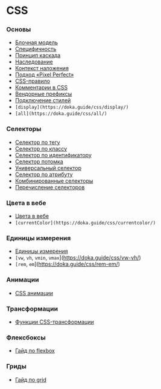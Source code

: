 # CSS

### Основы

- [Блочная модель](https://doka.guide/css/box-model/)
- [Специфичность](https://doka.guide/css/specificity/)
- [Принцип каскада](https://doka.guide/css/cascade/)
- [Наследование](https://doka.guide/css/inheritance/)
- [Контекст наложения](https://doka.guide/css/stacking-context/)
- [Подход «Pixel Perfect»](https://doka.guide/css/pixel-perfect/)
- [CSS-правило](https://doka.guide/css/css-rule/)
- [Комментарии в CSS](https://doka.guide/css/comments/)
- [Вендорные префиксы](https://doka.guide/css/vendor-prefixes/)
- [Подключение стилей](https://doka.guide/css/adding-styles/)
- `[display](https://doka.guide/css/display/)`
- `[all](https://doka.guide/css/all/)`

### Селекторы

- [Селектор по тегу](https://doka.guide/css/tag-selector/)
- [Селектор по классу](https://doka.guide/css/class-selector/)
- [Селектор по идентификатору](https://doka.guide/css/id-selector/)
- [Селектор потомка](https://doka.guide/css/nesting-selector/)
- [Универсальный селектор](https://doka.guide/css/universal-selector/)
- [Селектор по атрибуту](https://doka.guide/css/attribute-selector/)
- [Комбинированные селекторы](https://doka.guide/css/combined-selectors/)
- [Перечисление селекторов](https://doka.guide/css/selector-list/)

### Цвета в вебе

- [Цвета в вебе](https://doka.guide/css/web-colors/)
- `[currentColor](https://doka.guide/css/currentcolor/)`

### Единицы измерения

- [Единицы измерения](https://doka.guide/css/numeric-types/)
- `[vw`, `vh`, `vmin`, `vmax`](https://doka.guide/css/vw-vh/)
- `[rem`, `em`](https://doka.guide/css/rem-em/)

### Анимации

- [CSS анимации](https://doka.guide/css/animation/)

### Трансформации

- [Функции CSS-трансформации](https://doka.guide/css/transform-function/)

### Флексбоксы

- [Гайд по flexbox](https://doka.guide/css/flexbox-guide/)

### Гриды

- [Гайд по grid](https://doka.guide/css/grid-guide/)